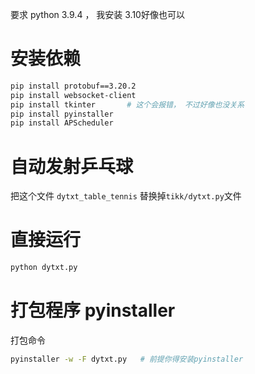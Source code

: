 要求 python 3.9.4  ， 我安装 3.10好像也可以

# 安装依赖
```bash
pip install protobuf==3.20.2
pip install websocket-client
pip install tkinter       # 这个会报错， 不过好像也没关系
pip install pyinstaller
pip install APScheduler
```

# 自动发射乒乓球
把这个文件 `dytxt_table_tennis` 替换掉`tikk/dytxt.py`文件

# 直接运行
```bash
python dytxt.py
```

# 打包程序 pyinstaller
打包命令
``` bash
pyinstaller -w -F dytxt.py   # 前提你得安装pyinstaller
```
